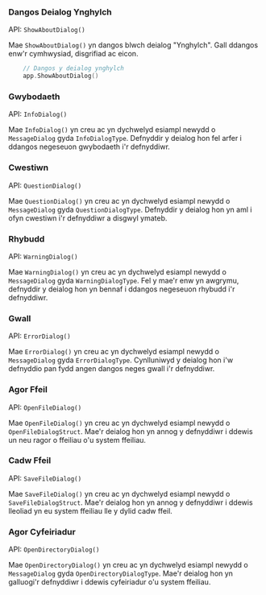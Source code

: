 ### Dangos Deialog Ynghylch

API: `ShowAboutDialog()`

Mae `ShowAboutDialog()` yn dangos blwch deialog "Ynghylch". Gall ddangos enw'r
cymhwysiad, disgrifiad ac eicon.

```go
    // Dangos y deialog ynghylch
    app.ShowAboutDialog()
```

### Gwybodaeth

API: `InfoDialog()`

Mae `InfoDialog()` yn creu ac yn dychwelyd esiampl newydd o `MessageDialog` gyda
`InfoDialogType`. Defnyddir y deialog hon fel arfer i ddangos negeseuon
gwybodaeth i'r defnyddiwr.

### Cwestiwn

API: `QuestionDialog()`

Mae `QuestionDialog()` yn creu ac yn dychwelyd esiampl newydd o `MessageDialog`
gyda `QuestionDialogType`. Defnyddir y deialog hon yn aml i ofyn cwestiwn i'r
defnyddiwr a disgwyl ymateb.

### Rhybudd

API: `WarningDialog()`

Mae `WarningDialog()` yn creu ac yn dychwelyd esiampl newydd o `MessageDialog`
gyda `WarningDialogType`. Fel y mae'r enw yn awgrymu, defnyddir y deialog hon yn
bennaf i ddangos negeseuon rhybudd i'r defnyddiwr.

### Gwall

API: `ErrorDialog()`

Mae `ErrorDialog()` yn creu ac yn dychwelyd esiampl newydd o `MessageDialog`
gyda `ErrorDialogType`. Cynlluniwyd y deialog hon i'w defnyddio pan fydd angen
dangos neges gwall i'r defnyddiwr.

### Agor Ffeil

API: `OpenFileDialog()`

Mae `OpenFileDialog()` yn creu ac yn dychwelyd esiampl newydd o
`OpenFileDialogStruct`. Mae'r deialog hon yn annog y defnyddiwr i ddewis un neu
ragor o ffeiliau o'u system ffeiliau.

### Cadw Ffeil

API: `SaveFileDialog()`

Mae `SaveFileDialog()` yn creu ac yn dychwelyd esiampl newydd o
`SaveFileDialogStruct`. Mae'r deialog hon yn annog y defnyddiwr i ddewis
lleoliad yn eu system ffeiliau lle y dylid cadw ffeil.

### Agor Cyfeiriadur

API: `OpenDirectoryDialog()`

Mae `OpenDirectoryDialog()` yn creu ac yn dychwelyd esiampl newydd o
`MessageDialog` gyda `OpenDirectoryDialogType`. Mae'r deialog hon yn galluogi'r
defnyddiwr i ddewis cyfeiriadur o'u system ffeiliau.

